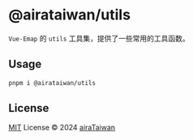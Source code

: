 # @airataiwan/utils
`Vue-Emap` 的 `utils` 工具集，提供了一些常用的工具函数。

## Usage

```bash
pnpm i @airataiwan/utils
```

## License

[MIT](../../LICENSE) License © 2024 [airaTaiwan](https://github.com/airaTaiwan456)
